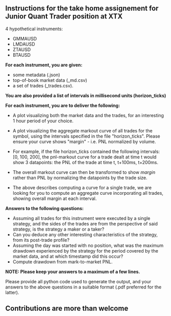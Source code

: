 ## Instructions for the take home assignement for Junior Quant Trader position at XTX

4 hypothetical instruments:
- GMMAUSD
- LMDAUSD
- ZTAUSD
- BTAUSD


**For each instrument, you are given:**
- some metadata (<instrument>.json)
- top-of-book market data (<instrument>_md.csv)
- a set of trades (<instrument>_trades.csv).

**You are also provided a list of intervals in millisecond units (horizon_ticks)**

**For each instrument, you are to deliver the following:**
- A plot visualizing both the market data and the trades, for an interesting 1 hour period of your choice.

- A plot visualizing the aggregate markout curve of all trades for the symbol, using the intervals specified 
    in the file "horizon_ticks". Please ensure your curve shows "margin" - i.e. PNL normalized by volume.

- For example, if the file horizon_ticks contained the following intervals: [0, 100, 200], the pnl-markout curve for a trade dealt at time t would show 3 datapoints: the PNL of the trade at time t, t+100ms, t+200ms. 

- The overall markout curve can then be transformed to show _margin_ rather than PNL by normalizing the datapoints by the trade size.

- The above describes computing a curve for a single trade, we are looking for you to compute an aggregate curve incorporating all trades, showing overall margin at each interval.
          
**Answers to the following questions:**
- Assuming all trades for this instrument were executed by a single strategy, and the sides of the trades are from the perspective of said strategy, is the strategy a maker or a taker?
- Can you deduce any other interesting characteristics of the strategy, from its post-trade profile?
- Assuming the day was started with no position, what was the maximum drawdown experienced by the strategy for the period covered by the market data, and at which timestamp did this occur? 
- Compute drawdown from mark-to-market PNL.
          
**NOTE: Please keep your answers to a maximum of a few lines.**


Please provide all python code used to generate the output, and your answers to the above questions in a suitable format (.pdf preferred for the latter).


## Contributions are more than welcome
